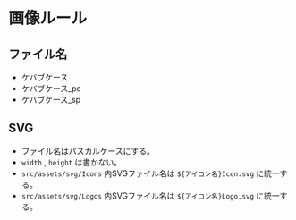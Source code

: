 # 画像ルール

## ファイル名

- ケバブケース
- ケバブケース_pc
- ケバブケース_sp

## SVG

- ファイル名はパスカルケースにする。
- `width` , `height` は書かない。
- `src/assets/svg/Icons` 内SVGファイル名は `${アイコン名}Icon.svg` に統一する。
- `src/assets/svg/Logos` 内SVGファイル名は `${アイコン名}Logo.svg` に統一する。
